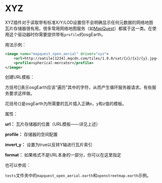 # XYZ
XYZ插件对于读取带有标准X/Y/LOD设置但不会明确显示任何元数据的网络地图瓦片存储器很有用。很多常用网络地图服务（如[MapQuest](https://business.mapquest.com/products/)）都属于这一类。在使用这个驱动器时你需要提供带有`profile`的osgEarth。

用法示例：
```XML
<image name="mapquest_open_aerial" driver="xyz">
    <url>http://oatile[1234].mqcdn.com/tiles/1.0.0/sat/{z}/{x}/{y}.jpg</url>
    <profile>spherical-mercator</profile>
</image>
```
创建URL模板：

 方括号[]表示osgEarth应该“遍历”其中的字符，从而产生循环服务器请求。有些服务要求这样做。

 花括号{}是osgEarth为所需要的瓦片插入正确x，y和z值的模板。

属性：

**url：** 瓦片存储器的位置（URL模板——详见上述）

**profile：** 存储器的空间配置

**invert_y：** 设置为true以反转Y轴进行瓦片索引

**format：** 如果格式不是URL本身的一部分，你可以在这里指定

也可以参阅：

`tests`文件夹中的`mapquest_open_aerial.earth`和`openstreetmap.earth`示例。
